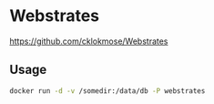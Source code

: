 # Webstrates
https://github.com/cklokmose/Webstrates

## Usage
```bash
docker run -d -v /somedir:/data/db -P webstrates
```
